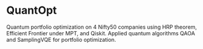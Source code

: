 # QuantOpt
Quantum portfolio optimization on 4 Nifty50 companies using HRP theorem, Efficient Frontier under MPT, and Qiskit. Applied quantum algorithms QAOA and SamplingVQE for portfolio optimization.
